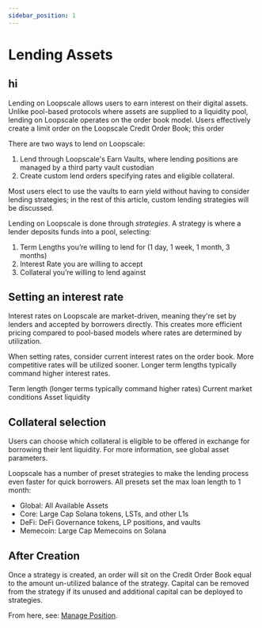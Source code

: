 ```yaml
---
sidebar_position: 1
---
```





# Lending Assets



## hi

Lending on Loopscale allows users to earn interest on their digital assets. Unlike pool-based protocols where assets are supplied to a liquidity pool, lending on Loopscale operates on the order book model. Users effectively create a limit order on the Loopscale Credit Order Book; this order 

There are two ways to lend on Loopscale:

1. Lend through Loopscale's Earn Vaults, where lending positions are managed by a third party vault custodian
2. Create custom lend orders specifying rates and eligible collateral.

Most users elect to use the vaults to earn yield without having to consider lending strategies; in the rest of this article, custom lending strategies will be discussed.

Lending on Loopscale is done through _strategies_. A strategy is where a lender deposits funds into a pool, selecting:

1. Term Lengths you’re willing to lend for (1 day, 1 week, 1 month, 3 months)
2. Interest Rate you are willing to accept
3. Collateral you’re willing to lend against

## Setting an interest rate
Interest rates on Loopscale are market-driven, meaning they're set by lenders and accepted by borrowers directly. This creates more efficient pricing compared to pool-based models where rates are determined by utilization.

When setting rates, consider current interest rates on the order book. More competitive rates will be utilized sooner. Longer term lengths typically command higher interest rates.

Term length (longer terms typically command higher rates)
Current market conditions
Asset liquidity

## Collateral selection
Users can choose which collateral is eligible to be offered in exchange for borrowing their lent liquidity. For more information, see global asset parameters.

Loopscale has a number of preset strategies to make the lending process even faster for quick borrowers. All presets set the max loan length to 1 month:
- Global: All Available Assets
- Core: Large Cap Solana tokens, LSTs, and other L1s
- DeFi: DeFi Governance tokens, LP positions, and vaults
- Memecoin: Large Cap Memecoins on Solana

## After Creation
Once a strategy is created, an order will sit on the Credit Order Book equal to the amount un-utilized balance of the strategy. Capital can be removed from the strategy if its unused and additional capital can be deployed to strategies. 

From here, see: [Manage Position](/concepts/product/lend/lending-assets).

